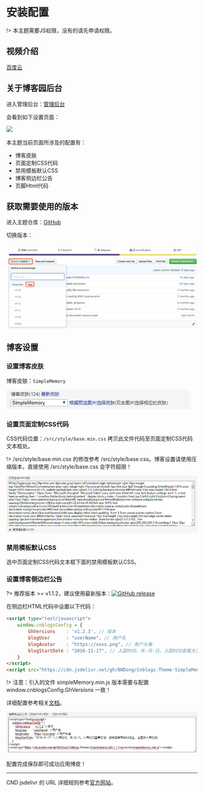 # 安装配置

!> 本主题需要JS权限，没有的请先申请权限。

## 视频介绍

[百度云](https://pan.baidu.com/s/1wDCrM1Uo9iZ6ppBZDU7wKQ)

## 关于博客园后台

进入管理后台：[管理后台](https://i.cnblogs.com/Configure.aspx)

会看到如下设置页面：

<img src="./Images/install_01.png" width="750" />

本主题当前页面所涉及的配置有：

- 博客皮肤
- 页面定制CSS代码
- 禁用模板默认CSS
- 博客侧边栏公告
- 页脚Html代码

## 获取需要使用的版本

进入主题仓库：[GitHub](https://github.com/BNDong/Cnblogs-Theme-SimpleMemory)

切换版本：

![install_05](../../Images/install_06.png)

## 博客设置

### 设置博客皮肤

博客皮肤：```SimpleMemory```

![install_02](../../Images/install_02.png)

### 设置页面定制CSS代码

CSS代码位置：```/src/style/base.min.css``` 拷贝此文件代码至页面定制CSS代码文本框处。

!> /src/style/base.min.css 的修改参考 /src/style/base.css。博客设置请使用压缩版本，直接使用 /src/style/base.css 会字符超限！

![install_03](../../Images/install_03.png)

### 禁用模板默认CSS

选中页面定制CSS代码文本框下面的禁用模板默认CSS。

### 设置博客侧边栏公告

?> 推荐版本 >= v1.1.2，建议使用最新版本：[![GitHub release](https://img.shields.io/github/release/BNDong/Cnblogs-Theme-SimpleMemory.svg)](https://github.com/BNDong/Cnblogs-Theme-SimpleMemory/releases)

在侧边栏HTML代码中设置以下代码：

```html
<script type="text/javascript">
    window.cnblogsConfig = {
        GhVersions    : 'v1.2.3', // 版本
        blogUser      : "userName", // 用户名
        blogAvatar    : "https://xxxx.png", // 用户头像
        blogStartDate : "2016-11-17", // 入园时间，年-月-日。入园时间查看方法：鼠标停留园龄时间上，会显示入园时间
    }
</script>
<script src="https://cdn.jsdelivr.net/gh/BNDong/Cnblogs-Theme-SimpleMemory@v1.2.3/src/script/simpleMemory.min.js"></script>
```

!> 注意：引入的文件 simpleMemory.min.js 版本需要与配置 window.cnblogsConfig.GhVersions 一致！

详细配置参考相关[文档](https://bndong.github.io/Cnblogs-Theme-SimpleMemory/v1.1/#/Docs/Customization/config)。

![install_04](../../Images/install_04.png)

配置完成保存即可成功应用博皮！

---

CND jsdelivr 的 URL 详细规则参考[官方网站](https://www.jsdelivr.com/)。